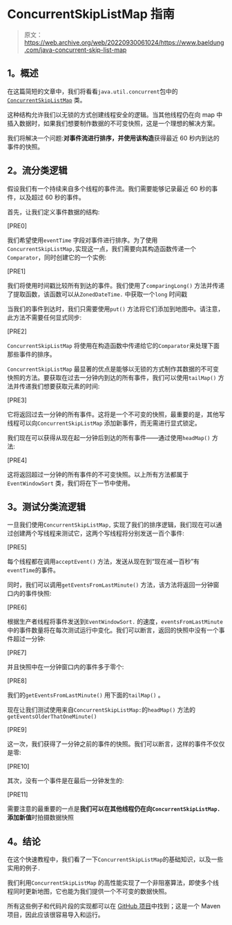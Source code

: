 # ConcurrentSkipListMap 指南

> 原文：<https://web.archive.org/web/20220930061024/https://www.baeldung.com/java-concurrent-skip-list-map>

## **1。概述**

在这篇简短的文章中，我们将看看`java.util.concurrent`包中的 [`ConcurrentSkipListMap`](https://web.archive.org/web/20221129003204/https://docs.oracle.com/en/java/javase/11/docs/api/java.base/java/util/concurrent/ConcurrentSkipListMap.html) 类。

这种结构允许我们以无锁的方式创建线程安全的逻辑。当其他线程仍在向 map 中插入数据时，如果我们想要制作数据的不可变快照，这是一个理想的解决方案。

我们将解决一个问题:**对事件流进行排序，并使用该构造**获得最近 60 秒内到达的事件的快照。

## **2。流分类逻辑**

假设我们有一个持续来自多个线程的事件流。我们需要能够记录最近 60 秒的事件，以及超过 60 秒的事件。

首先，让我们定义事件数据的结构:

[PRE0]

我们希望使用`eventTime` 字段对事件进行排序。为了使用`ConcurrentSkipListMap,`实现这一点，我们需要向其构造函数传递一个`Comparator`，同时创建它的一个实例:

[PRE1]

我们将使用时间戳比较所有到达的事件。我们使用了`comparingLong()` 方法并传递了提取函数，该函数可以从`ZonedDateTime.` 中获取一个`long` 时间戳

当我们的事件到达时，我们只需要使用`put()` 方法将它们添加到地图中。请注意，此方法不需要任何显式同步:

[PRE2]

`ConcurrentSkipListMap` 将使用在构造函数中传递给它的`Comparator`来处理下面那些事件的排序。

`ConcurrentSkipListMap` 最显著的优点是能够以无锁的方式制作其数据的不可变快照的方法。要获取在过去一分钟内到达的所有事件，我们可以使用`tailMap()` 方法并传递我们想要获取元素的时间:

[PRE3]

它将返回过去一分钟的所有事件。这将是一个不可变的快照，最重要的是，其他写线程可以向`ConcurrentSkipListMap` 添加新事件，而无需进行显式锁定。

我们现在可以获得从现在起一分钟后到达的所有事件——通过使用`headMap()` 方法:

[PRE4]

这将返回超过一分钟的所有事件的不可变快照。以上所有方法都属于`EventWindowSort` 类，我们将在下一节中使用。

## **3。测试分类流逻辑**

一旦我们使用`ConcurrentSkipListMap,` 实现了我们的排序逻辑，我们现在可以通过创建两个写线程来测试它，这两个写线程将分别发送一百个事件:

[PRE5]

每个线程都在调用`acceptEvent()` 方法，发送从现在到“现在减一百秒”有`eventTime`的事件。

同时，我们可以调用`getEventsFromLastMinute()` 方法，该方法将返回一分钟窗口内的事件快照:

[PRE6]

根据生产者线程将事件发送到`EventWindowSort.` 的速度，`eventsFromLastMinute` 中的事件数量将在每次测试运行中变化。我们可以断言，返回的快照中没有一个事件超过一分钟:

[PRE7]

并且快照中在一分钟窗口内的事件多于零个:

[PRE8]

我们的`getEventsFromLastMinute()` 用下面的`tailMap()` 。

现在让我们测试使用来自`ConcurrentSkipListMap:`的`headMap()` 方法的`getEventsOlderThatOneMinute()`

[PRE9]

这一次，我们获得了一分钟之前的事件的快照。我们可以断言，这样的事件不仅仅是零:

[PRE10]

其次，没有一个事件是在最后一分钟发生的:

[PRE11]

需要注意的最重要的一点是**我们可以在其他线程仍在向`ConcurrentSkipListMap.`添加新值**时拍摄数据快照

## **4。结论**

在这个快速教程中，我们看了一下`ConcurrentSkipListMap`的基础知识，以及一些实用的例子`.`

我们利用`ConcurrentSkipListMap` 的高性能实现了一个非阻塞算法，即使多个线程同时更新地图，它也能为我们提供一个不可变的数据快照。

所有这些例子和代码片段的实现都可以在 [GitHub 项目](https://web.archive.org/web/20221129003204/https://github.com/eugenp/tutorials/tree/master/core-java-modules/core-java-concurrency-collections)中找到；这是一个 Maven 项目，因此应该很容易导入和运行。